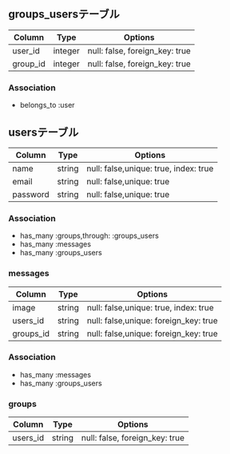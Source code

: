 ## groups_usersテーブル

|Column|Type|Options|
|------|----|-------|
|user_id|integer|null: false, foreign_key: true|
|group_id|integer|null: false, foreign_key: true|

### Association
- belongs_to :user

## usersテーブル

|Column|Type|Options|
|------|----|-------|
|name|string|null: false,unique: true, index: true|
|email|string|null: false,unique: true|
|password|string|null: false,unique: true|

### Association
- has_many :groups,through: :groups_users
- has_many :messages
- has_many :groups_users

### messages
|Column|Type|Options|
|------|----|-------|
|image|string|null: false,unique: true, index: true|
|users_id|string|null: false,unique: foreign_key: true|
|groups_id|string|null: false,unique: foreign_key: true| 

### Association
- has_many :messages
- has_many :groups_users

### groups
|Column|Type|Options|
|------|----|-------|
|users_id|string|null: false, foreign_key: true|